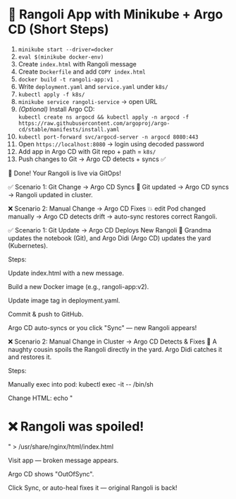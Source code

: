 # 🌸 Rangoli App with Minikube + Argo CD (Short Steps)

1. `minikube start --driver=docker`
2. `eval $(minikube docker-env)`
3. Create `index.html` with Rangoli message
4. Create `Dockerfile` and add `COPY index.html`
5. `docker build -t rangoli-app:v1 .`
6. Write `deployment.yaml` and `service.yaml` under `k8s/`
7. `kubectl apply -f k8s/`
8. `minikube service rangoli-service` → open URL
9. *(Optional)* Install Argo CD:  
   `kubectl create ns argocd && kubectl apply -n argocd -f https://raw.githubusercontent.com/argoproj/argo-cd/stable/manifests/install.yaml`
10. `kubectl port-forward svc/argocd-server -n argocd 8080:443`
11. Open `https://localhost:8080` → login using decoded password
12. Add app in Argo CD with Git repo + path = `k8s/`
13. Push changes to Git → Argo CD detects + syncs ✅

🎉 Done! Your Rangoli is live via GitOps!



✅ Scenario 1: Git Change → Argo CD Syncs
📘 Git updated → Argo CD syncs → Rangoli updated in cluster.

❌ Scenario 2: Manual Change → Argo CD Fixes
💥 edit Pod changed manually → Argo CD detects drift → auto-sync restores correct Rangoli.





✅ Scenario 1: Git Update → Argo CD Deploys New Rangoli
🧓 Grandma updates the notebook (Git), and Argo Didi (Argo CD) updates the yard (Kubernetes).

Steps:

Update index.html with a new message.

Build a new Docker image (e.g., rangoli-app:v2).

Update image tag in deployment.yaml.

Commit & push to GitHub.

Argo CD auto-syncs or you click "Sync" — new Rangoli appears!

❌ Scenario 2: Manual Change in Cluster → Argo CD Detects & Fixes
👦 A naughty cousin spoils the Rangoli directly in the yard. Argo Didi catches it and restores it.

Steps:

Manually exec into pod:
kubectl exec -it <pod> -- /bin/sh

Change HTML:
echo "<h1>❌ Rangoli was spoiled!</h1>" > /usr/share/nginx/html/index.html

Visit app — broken message appears.

Argo CD shows "OutOfSync".

Click Sync, or auto-heal fixes it — original Rangoli is back!
